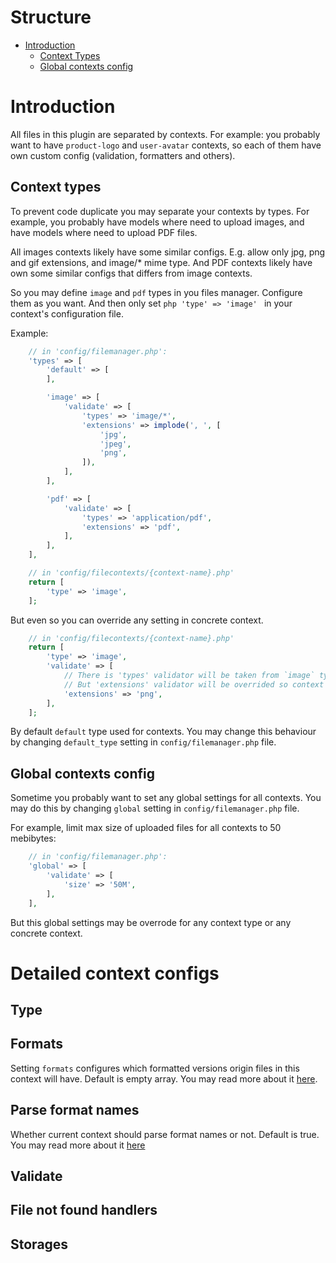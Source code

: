 Structure
=========

- [Introduction](#introduction)
    * [Context Types](#context-types)
    * [Global contexts config](#global-contexts-config)


Introduction
============

All files in this plugin are separated by contexts.
For example: you probably want to have `product-logo` and `user-avatar` contexts,
so each of them have own custom config (validation, formatters and others).

Context types
-------------

To prevent code duplicate you may separate your contexts by types.
For example, you probably have models where need to upload images,
and have models where need to upload PDF files.

All images contexts likely have some similar configs.
E.g. allow only jpg, png and gif extensions, and image/* mime type.
And PDF contexts likely have own some similar configs that differs from image contexts.

So you may define `image` and `pdf` types in you files manager.
Configure them as you want.
And then only set ```php 'type' => 'image' ``` in your context's configuration file.

Example:

```php
    // in 'config/filemanager.php':
    'types' => [
        'default' => [
        ],

        'image' => [
            'validate' => [
                'types' => 'image/*',
                'extensions' => implode(', ', [
                    'jpg',
                    'jpeg',
                    'png',
                ]),
            ],
        ],

        'pdf' => [
            'validate' => [
                'types' => 'application/pdf',
                'extensions' => 'pdf',
            ],
        ],
    ],

    // in 'config/filecontexts/{context-name}.php'
    return [
        'type' => 'image',
    ];
```

But even so you can override any setting in concrete context.

```php
    // in 'config/filecontexts/{context-name}.php'
    return [
        'type' => 'image',
        'validate' => [
            // There is 'types' validator will be taken from `image` type config
            // But 'extensions' validator will be overrided so context will allow only files with 'png' extension.
            'extensions' => 'png',
        ],
    ];
```

By default `default` type used for contexts.
You may change this behaviour by changing `default_type` setting in `config/filemanager.php` file.

Global contexts config
----------------------

Sometime you probably want to set any global settings for all contexts.
You may do this by changing `global` setting in `config/filemanager.php` file.

For example, limit max size of uploaded files for all contexts to 50 mebibytes:

```php
    // in 'config/filemanager.php':
    'global' => [
        'validate' => [
            'size' => '50M',
        ],
    ],
```

But this global settings may be overrode for any context type or any concrete context.

Detailed context configs
========================

Type
----


Formats
-------

Setting `formats` configures which formatted versions origin files in this context will have.
Default is empty array.
You may read more about it [here](./02.formatting.md).


Parse format names
------------------

Whether current context should parse format names or not.
Default is true.
You may read more about it [here](./02.formatting.md#formats-names-parser)

Validate
--------


File not found handlers
-----------------------


Storages
--------


